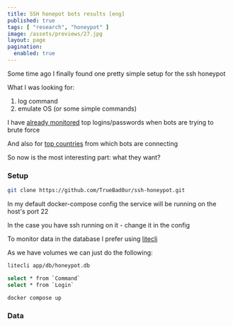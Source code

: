 ```yaml
---
title: SSH honepot bots results [eng]
published: true
tags: [ "research", "honeypot" ]
image: /assets/previews/27.jpg
layout: page
pagination: 
  enabled: true
---
```


Some time ago I finally found one pretty simple setup for the ssh honeypot

What I was looking for:

1. log command
2. emulate OS (or some simple commands)

I have [already monitored](https://t.me/reverse_dungeon/307) top logins/passwords when bots are trying to brute force

And also for [top countries](https://t.me/reverse_dungeon/3262) from which bots are connecting

So now is the most interesting part: what they want?


### [](#header-3)Setup

```bash
git clone https://github.com/TrueBad0ur/ssh-honeypot.git
```

In my default docker-compose config the service will be running on the host's port 22

In the case you have ssh running on it - change it in the config

To monitor data in the database I prefer using [litecli](https://github.com/dbcli/litecli)

As we have volumes we can just do the following:

```bash
litecli app/db/honeypot.db

select * from `Command`
select * from `Login`
```

```bash
docker compose up
```

### [](#header-3)Data

